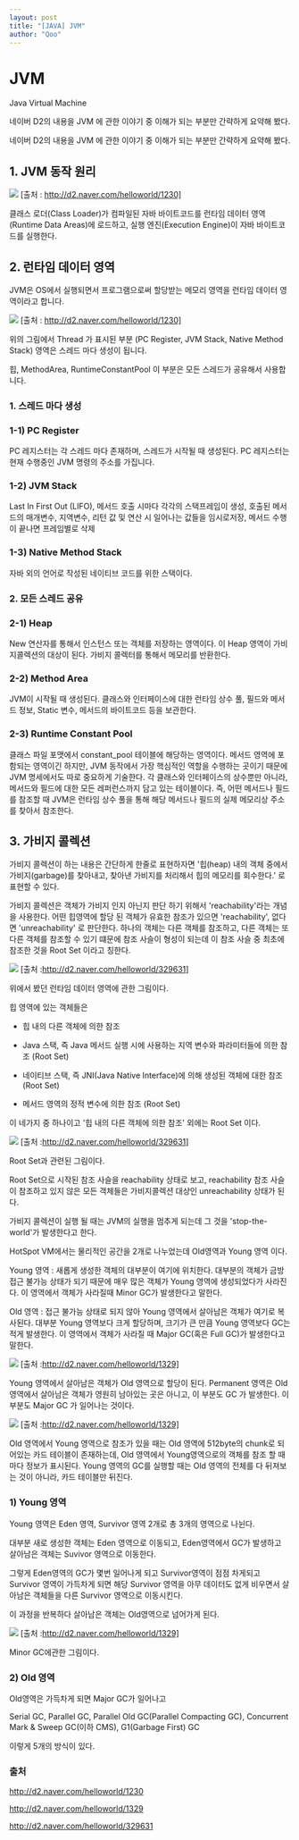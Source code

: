 ```yaml
---
layout: post
title: "[JAVA] JVM"
author: "Qoo"
---
```


# JVM
Java Virtual Machine

네이버 D2의 내용을 JVM 에 관한 이야기 중 이해가 되는 부분만 간략하게 요약해 봤다.

네이버 D2의 내용을 JVM 에 관한 이야기 중 이해가 되는 부분만 간략하게 요약해 봤다.

## 1. JVM 동작 원리

![](../images/jvm_1.png)
[출처 : http://d2.naver.com/helloworld/1230]

클래스 로더(Class Loader)가 컴파일된 자바 바이트코드를 런타임 데이터 영역(Runtime Data Areas)에 로드하고, 실행 엔진(Execution Engine)이 자바 바이트코드를 실행한다.



## 2. 런타임 데이터 영역

JVM은 OS에서 실행되면서 프로그램으로써 할당받는 메모리 영역을 런타임 데이터 영역이라고 합니다.


![](../images/jvm_2.png)
[출처 : http://d2.naver.com/helloworld/1230]

위의 그림에서 Thread 가 표시된 부분 (PC Register, JVM Stack, Native Method Stack) 영역은 스레드 마다 생성이 됩니다.

힙, MethodArea, RuntimeConstantPool 이 부분은 모든 스레드가 공유해서 사용합니다. 



### 1. 스레드 마다 생성

### 1-1) PC Register
PC 레지스터는 각 스레드 마다 존재하며, 스레드가 시작될 때 생성된다. PC 레지스터는 현재 수행중인 JVM 명령의 주소를 가집니다.

### 1-2) JVM Stack
Last In First Out (LIFO), 메서드 호출 시마다 각각의 스택프레임이 생성,  호출된 메서드의 매개변수, 지역변수, 리턴 값 및 연산 시 일어나는 값들을 임시로저장, 메서드 수행이 끝나면 프레임별로 삭제

### 1-3) Native Method Stack
자바 외의 언어로 작성된 네이티브 코드를 위한 스택이다.



### 2. 모든 스레드 공유

### 2-1) Heap
New 연산자를 통해서 인스턴스 또는 객체를 저장하는 영역이다. 이 Heap 영역이 가비지콜렉션의 대상이 된다. 가비지 콜렉터를 통해서 메모리를 반환한다.

### 2-2) Method Area
JVM이 시작될 때 생성된다. 클래스와 인터페이스에 대한 런타임 상수 풀, 필드와 메서드 정보, Static 변수, 메서드의 바이트코드 등을 보관한다. 

### 2-3) Runtime Constant Pool
클래스 파일 포맷에서 constant_pool 테이블에 해당하는 영역이다. 메서드 영역에 포함되는 영역이긴 하지만, JVM 동작에서 가장 핵심적인 역할을 수행하는 곳이기 때문에 JVM 명세에서도 따로 중요하게 기술한다. 각 클래스와 인터페이스의 상수뿐만 아니라, 메서드와 필드에 대한 모든 레퍼런스까지 담고 있는 테이블이다. 즉, 어떤 메서드나 필드를 참조할 때 JVM은 런타임 상수 풀을 통해 해당 메서드나 필드의 실제 메모리상 주소를 찾아서 참조한다.



## 3. 가비지 콜렉션

가비지 콜렉션이 하는 내용은 간단하게 한줄로 표현하자면 '힙(heap) 내의 객체 중에서 가비지(garbage)를 찾아내고, 찾아낸 가비지를 처리해서 힙의 메모리를 회수한다.' 로 표현할 수 있다.

가비지 콜렉션은 객체가 가비지 인지 아닌지 판단 하기 위해서 'reachability'라는 개념을 사용한다. 어떤 힙영역에 할당 된 객체가 유효한 참조가 있으면 'reachability', 없다면 'unreachability' 로 판단한다. 하나의 객체는 다른 객체를 참조하고, 다른 객체는 또 다른 객체를 참조할 수 있기 떄문에 참조 사슬이 형성이 되는데 이 참조 사슬 중 최초에 참조한 것을 Root Set 이라고 칭한다.


![](../images/jvm_3.png)
[출처 :http://d2.naver.com/helloworld/329631]

위에서 봤던 런타임 데이터 영역에 관한 그림이다.

힙 영역에 있는 객체들은

- 힙 내의 다른 객체에 의한 참조

- Java 스택, 즉 Java 메서드 실행 시에 사용하는 지역 변수와 파라미터들에 의한 참조 (Root Set)

- 네이티브 스택, 즉 JNI(Java Native Interface)에 의해 생성된 객체에 대한 참조 (Root Set)

- 메서드 영역의 정적 변수에 의한 참조 (Root Set)

이 네가지 중 하나이고 '힙 내의 다른 객체에 의한 참조' 외에는 Root Set 이다.


![](../images/jvm_4.png)
[출처 :http://d2.naver.com/helloworld/329631]

Root Set과 관련된 그림이다.

Root Set으로 시작된 참조 사슬을 reachability 상태로 보고, reachability 참조 사슬이 참조하고 있지 않은 모든 객체들은 가비지콜렉션 대상인 unreachability 상태가 된다.

가비지 콜렉션이 실행 될 때는 JVM의 실행을 멈추게 되는데 그 것을 'stop-the-world'가 발생한다고 한다.

HotSpot VM에서는 물리적인 공간을 2개로 나누었는데 Old영역과 Young 영역 이다.

Young 영역 : 새롭게 생성한 객체의 대부분이 여기에 위치한다. 대부분의 객체가 금방 접근 불가능 상태가 되기 때문에 매우 많은 객체가 Young 영역에 생성되었다가 사라진다. 이 영역에서 객체가 사라질때 Minor GC가 발생한다고 말한다.

Old 영역 : 접근 불가능 상태로 되지 않아 Young 영역에서 살아남은 객체가 여기로 복사된다. 대부분 Young 영역보다 크게 할당하며, 크기가 큰 만큼 Young 영역보다 GC는 적게 발생한다. 이 영역에서 객체가 사라질 때 Major GC(혹은 Full GC)가 발생한다고 말한다.




![](../images/jvm_5.png)
[출처 :http://d2.naver.com/helloworld/1329]

Young 영역에서 살아남은 객체가 Old 영역으로 할당이 된다. Permanent 영역은 Old 영역에서 살아남은 객체가 영원히 남아있는 곳은 아니고, 이 부분도 GC 가 발생한다. 이 부분도 Major GC 가 일어나는 것이다.


![](../images/jvm_6.png)
[출처 :http://d2.naver.com/helloworld/1329]

Old 영역에서 Young 영역으로 참조가 있을 때는 Old 영역에 512byte의 chunk로 되어있는 카드 테이블이 존재하는데, Old 영역에서 Young영역으로의 객체를 참조 할 때마다 정보가 표시된다. Young 영역의 GC를 실행할 때는 Old 영역의 전체를 다 뒤져보는 것이 아니라, 카드 테이블만 뒤진다.



### 1) Young 영역

Young 영역은 Eden 영역, Survivor 영역 2개로  총 3개의 영역으로 나뉜다.

대부분 새로 생성한 객체는 Eden 영역으로 이동되고, Eden영역에서 GC가 발생하고 살아남은 객체는 Suvivor 영역으로 이동한다.

그렇게 Eden영역의 GC가 몇번 일어나게 되고 Survivor영역이 점점 차게되고 Survivor 영역이 가득차게 되면 해당 Survivor 영역을 아무 데이터도 없게 비우면서 살아남은 객체들을 다른 Survivor 영역으로 이동시킨다.

이 과정을 반복하다 살아남은 객체는 Old영역으로 넘어가게 된다.


![](../images/jvm_7.png)
[출처 :http://d2.naver.com/helloworld/1329]

Minor GC에관한 그림이다.



### 2) Old 영역

Old영역은 가득차게 되면 Major GC가 일어나고

Serial GC, Parallel GC, Parallel Old GC(Parallel Compacting GC), Concurrent Mark & Sweep GC(이하 CMS), G1(Garbage First) GC

이렇게 5개의 방식이 있다.



### 출처
http://d2.naver.com/helloworld/1230

http://d2.naver.com/helloworld/1329

http://d2.naver.com/helloworld/329631